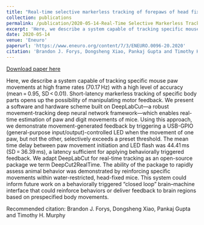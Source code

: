 ```yaml
---
title: "Real-time selective markerless tracking of forepaws of head fixed mice using deep neural networks"
collection: publications
permalink: /publication/2020-05-14-Real-Time Selective Markerless Tracking of Forepaws of Head Fixed Mice Using Deep Neural Networks
excerpt: 'Here, we describe a system capable of tracking specific mouse paw movements at high frame rates (70.17 Hz) with a high level of accuracy (mean = 0.95, SD < 0.01). Short-latency markerless tracking of specific body parts opens up the possibility of manipulating motor feedback. We present a software and hardware scheme built on DeepLabCut—a robust movement-tracking deep neural network framework—which enables real-time estimation of paw and digit movements of mice. Using this approach, we demonstrate movement-generated feedback by triggering a USB-GPIO (general-purpose input/output)-controlled LED when the movement of one paw, but not the other, selectively exceeds a preset threshold. The mean time delay between paw movement initiation and LED flash was 44.41 ms (SD = 36.39 ms), a latency sufficient for applying behaviorally triggered feedback. We adapt DeepLabCut for real-time tracking as an open-source package we term DeepCut2RealTime. The ability of the package to rapidly assess animal behavior was demonstrated by reinforcing specific movements within water-restricted, head-fixed mice. This system could inform future work on a behaviorally triggered “closed loop” brain–machine interface that could reinforce behaviors or deliver feedback to brain regions based on prespecified body movements.'
date: 2020-05-14
venue: 'Eneuro'
paperurl: 'https://www.eneuro.org/content/7/3/ENEURO.0096-20.2020'
citation: 'Brandon J. Forys, Dongsheng Xiao, Pankaj Gupta and Timothy H. Murphy'
---
```


<a href='https://www.eneuro.org/content/7/3/ENEURO.0096-20.2020'>Download paper here</a>

Here, we describe a system capable of tracking specific mouse paw movements at high frame rates (70.17 Hz) with a high level of accuracy (mean = 0.95, SD < 0.01). Short-latency markerless tracking of specific body parts opens up the possibility of manipulating motor feedback. We present a software and hardware scheme built on DeepLabCut—a robust movement-tracking deep neural network framework—which enables real-time estimation of paw and digit movements of mice. Using this approach, we demonstrate movement-generated feedback by triggering a USB-GPIO (general-purpose input/output)-controlled LED when the movement of one paw, but not the other, selectively exceeds a preset threshold. The mean time delay between paw movement initiation and LED flash was 44.41 ms (SD = 36.39 ms), a latency sufficient for applying behaviorally triggered feedback. We adapt DeepLabCut for real-time tracking as an open-source package we term DeepCut2RealTime. The ability of the package to rapidly assess animal behavior was demonstrated by reinforcing specific movements within water-restricted, head-fixed mice. This system could inform future work on a behaviorally triggered “closed loop” brain–machine interface that could reinforce behaviors or deliver feedback to brain regions based on prespecified body movements.

Recommended citation: Brandon J. Forys, Dongsheng Xiao, Pankaj Gupta and Timothy H. Murphy